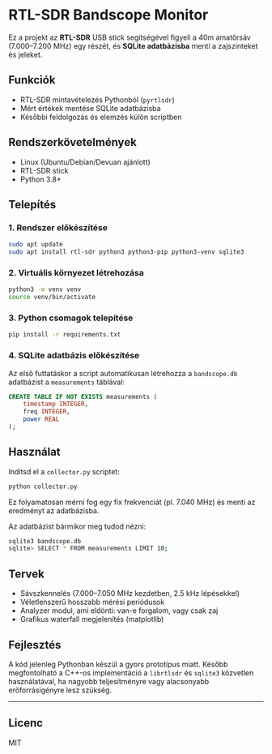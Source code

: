 # RTL-SDR Bandscope Monitor

Ez a projekt az **RTL-SDR** USB stick segítségével figyeli a 40m amatőrsáv (7.000–7.200 MHz) egy részét, és
**SQLite adatbázisba** menti a zajszinteket és jeleket.

## Funkciók
- RTL-SDR mintavételezés Pythonból (`pyrtlsdr`)
- Mért értékek mentése SQLite adatbázisba
- Későbbi feldolgozás és elemzés külön scriptben

## Rendszerkövetelmények
- Linux (Ubuntu/Debian/Devuan ajánlott)
- RTL-SDR stick
- Python 3.8+

## Telepítés

### 1. Rendszer előkészítése
```bash
sudo apt update
sudo apt install rtl-sdr python3 python3-pip python3-venv sqlite3
```

### 2. Virtuális környezet létrehozása
```bash
python3 -m venv venv
source venv/bin/activate
```

### 3. Python csomagok telepítése
```bash
pip install -r requirements.txt
```

### 4. SQLite adatbázis előkészítése
Az első futtatáskor a script automatikusan létrehozza a `bandscope.db` adatbázist a `measurements` táblával:
```sql
CREATE TABLE IF NOT EXISTS measurements (
    timestamp INTEGER,
    freq INTEGER,
    power REAL
);
```

## Használat

Indítsd el a `collector.py` scriptet:
```bash
python collector.py
```

Ez folyamatosan mérni fog egy fix frekvenciát (pl. 7.040 MHz) és menti az eredményt az adatbázisba.

Az adatbázist bármikor meg tudod nézni:
```bash
sqlite3 bandscope.db
sqlite> SELECT * FROM measurements LIMIT 10;
```

## Tervek
- Sávszkennelés (7.000–7.050 MHz kezdetben, 2.5 kHz lépésekkel)
- Véletlenszerű hosszabb mérési periódusok
- Analyzer modul, ami eldönti: van-e forgalom, vagy csak zaj
- Grafikus waterfall megjelenítés (matplotlib)

## Fejlesztés
A kód jelenleg Pythonban készül a gyors prototípus miatt.
Később megfontolható a C++-os implementáció a `librtlsdr` és `sqlite3` közvetlen használatával,
ha nagyobb teljesítményre vagy alacsonyabb erőforrásigényre lesz szükség.

---

## Licenc
MIT
